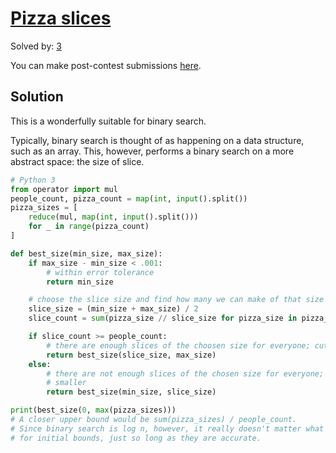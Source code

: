 # [Pizza slices](http://www.spoj.com/BYU2015F/problems/PZSLICE)

Solved by: [3](http://www.spoj.com/BYU2015F/ranks/PZSLICE)

You can make post-contest submissions [here](http://www.spoj.com/problems/PZSLICE).

## Solution

This is a wonderfully suitable for binary search.

Typically, binary search is thought of as happening on a data structure, such as an array. This, however, performs a binary search on a more abstract space: the size of slice.

```python
# Python 3
from operator import mul
people_count, pizza_count = map(int, input().split())
pizza_sizes = [
    reduce(mul, map(int, input().split()))
    for _ in range(pizza_count)
]

def best_size(min_size, max_size):
    if max_size - min_size < .001:
        # within error tolerance
        return min_size

    # choose the slice size and find how many we can make of that size
    slice_size = (min_size + max_size) / 2 
    slice_count = sum(pizza_size // slice_size for pizza_size in pizza_sizes)

    if slice_count >= people_count:
        # there are enough slices of the choosen size for everyone; cut larger
        return best_size(slice_size, max_size)
    else:
        # there are not enough slices of the chosen size for everyone; cut
        # smaller
        return best_size(min_size, slice_size)

print(best_size(0, max(pizza_sizes)))
# A closer upper bound would be sum(pizza_sizes) / people_count.
# Since binary search is log n, however, it really doesn't matter what you use
# for initial bounds, just so long as they are accurate.
```
